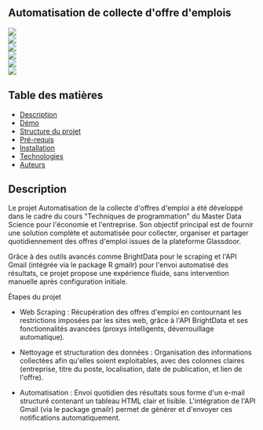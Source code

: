 ## Automatisation de collecte d'offre d'emplois 

![](https://img.shields.io/badge/R-276DC3?style=for-the-badge&logo=r&logoColor=white)  
![](https://img.shields.io/badge/BrightData-FF9900?style=for-the-badge)  
![](https://img.shields.io/badge/GmailR-4285F4?style=for-the-badge&logo=gmail&logoColor=white)  
![](https://img.shields.io/badge/Planificateur--Windows-0078D6?style=for-the-badge&logo=windows&logoColor=white)  
![](https://img.shields.io/badge/HTML-FF5722?style=for-the-badge&logo=html5&logoColor=white)  
![](https://img.shields.io/badge/Terminal-4D4D4D.svg?logo=WindowsTerminal&logoColor=white)

## Table des matières 

- [Description](#description)
- [Démo](#démo)
- [Structure du projet](#structure)
- [Pré-requis](#pré-requis)
- [Installation](#installation)
- [Technologies](#technologies)
- [Auteurs](#auteurs)


## Description

Le projet Automatisation de la collecte d'offres d'emploi a été développé dans le cadre du cours "Techniques de programmation" du Master Data Science pour l'économie et l'entreprise. Son objectif principal est de fournir une solution complète et automatisée pour collecter, organiser et partager quotidiennement des offres d'emploi issues de la plateforme Glassdoor.

Grâce à des outils avancés comme BrightData pour le scraping et l'API Gmail (intégrée via le package R gmailr) pour l'envoi automatisé des résultats, ce projet propose une expérience fluide, sans intervention manuelle après configuration initiale.

Étapes du projet 

- Web Scraping : Récupération des offres d'emploi en contournant les restrictions imposées par les sites web, grâce à l'API BrightData et ses fonctionnalités avancées (proxys intelligents, déverrouillage automatique).
  
- Nettoyage et structuration des données : Organisation des informations collectées afin qu'elles soient exploitables, avec des colonnes claires (entreprise, titre du poste, localisation, date de publication, et lien de l'offre).
  
- Automatisation : Envoi quotidien des résultats sous forme d'un e-mail structuré contenant un tableau HTML clair et lisible. L'intégration de l'API Gmail (via le package gmailr) permet de générer et d'envoyer ces notifications automatiquement.


